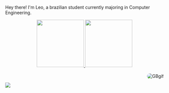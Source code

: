 Hey there! I'm Leo, a brazilian student currently majoring in Computer Engineering.
<div align="center">
  <a href="https://github.com/scuiki">
  <img height="150em" src="https://github-readme-stats.vercel.app/api?username=scuiki&show_icons=true&theme=great-gatsby&include_all_commits=true&count_private=true"/>
  <img height="150em" src="https://github-readme-stats.vercel.app/api/top-langs/?username=scuiki&layout=compact&langs_count=7&theme=great-gatsby"/>
</div>
<div style="display: inline_block"><br>
  <img align="right" alt="GBgif" height="" style="border-radius:50px;" src="https://user-images.githubusercontent.com/99610937/164130257-3119862e-837d-40fd-9e5c-b44217c9df63.gif">
</div>

  ##
  
<div> 
  <a href="https://instagram.com/leo.kuntz" target="_blank"><img src="https://user-images.githubusercontent.com/99610937/164128301-7deae119-df07-43d5-9c23-cffdcc70f21b.gif" target="_blank"></a>
 
</div>
